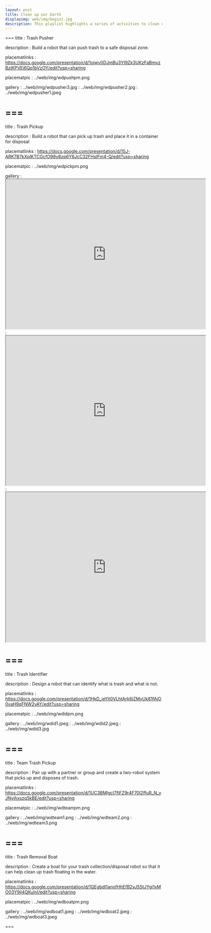 ```yaml
---
layout: post
title: Clean up our Earth
displayimg: web/img/begin1.jpg
description: This playlist highlights a series of activities to clean up trash around our planet.
---
```


===
title
: Trash Pusher

description
: Build a robot that can push trash to a safe disposal zone.

placematlinks
: https://docs.google.com/presentation/d/1oiwv0DJmBu3YI9Zk3UKzFaBmvzBziKPVEj6Qp1bVzOY/edit?usp=sharing

placematpic
: ../web/img/wdpushpm.png

gallery
: ../web/img/wdpusher3.jpg
: ../web/img/wdpusher2.jpg
: ../web/img/wdpusher1.jpeg

===
===
title
: Trash Pickup

description
: Build a robot that can pick up trash and place it in a container for disposal

placematlinks
: https://docs.google.com/presentation/d/1SJ-ARK7B7kXplKTCGcfO98y8zp6Y6JcC32FHsIFm4-Q/edit?usp=sharing

placematpic
: ../web/img/wdpickpm.png

gallery
: <iframe src="https://drive.google.com/file/d/132lQMnbw0-qC6k_o312pZ7vCGr-dEVnv/view?usp=sharing" width="640" height="480"></iframe>
: <iframe src="https://drive.google.com/file/d/1861F8MSTkViwp1SV7tMm8T8S2828opBq/view?usp=sharing" width="640" height="480"></iframe>
: <iframe src="https://drive.google.com/file/d/1SUDVvXiLls1RzApECaanHr-btinjSXhF/view?usp=sharing" width="640" height="480"></iframe>

===
===
title
: Trash Identifier

description
: Design a robot that can identify what is trash and what is not.

placematlinks
: https://docs.google.com/presentation/d/1HkD_ieYit0VLhtArk6jZMvUk81fAjO0vaH9qFNW2vAY/edit?usp=sharing

placematpic
: ../web/img/wdidpm.png

gallery
: ../web/img/wdid1.jpeg
: ../web/img/wdid2.jpeg
: ../web/img/wdid3.jpg

===
===
title
: Team Trash Pickup

description
: Pair up with a partner or group and create a two-robot system that picks up and disposes of trash.

placematlinks
: https://docs.google.com/presentation/d/1UC3BMlgcI7fiFZ9r4F70l2ffuR_N_yJNyjhxszq5kBE/edit?usp=sharing

placematpic
: ../web/img/wdteampm.png

gallery
: ../web/img/wdteam1.png
: ../web/img/wdteam2.png
: ../web/img/wdteam3.png

===
===
title
: Trash Removal Boat

description
: Create a boat for your trash collection/disposal robot so that it can help clean up trash floating in the water.

placematlinks
: https://docs.google.com/presentation/d/1QEgbdl1anofHhEfB2vJ5StJYgi1xMO03Y9jl4QKuInI/edit?usp=sharing

placematpic
: ../web/img/wdboatpm.png

gallery
: ../web/img/wdboat1.jpeg
: ../web/img/wdboat2.jpeg
: ../web/img/wdboat3.jpeg

===
